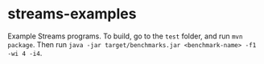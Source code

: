 # streams-examples

Example Streams programs. To build, go to the `test` folder, and run `mvn package`.
Then run `java -jar target/benchmarks.jar <benchmark-name> -f1 -wi 4 -i4`.
